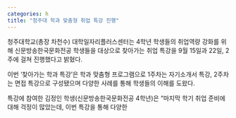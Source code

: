 ```yaml
---
categories: h
title: "청주대 학과 맞춤형 취업 특강 진행"
---
```







청주대학교(총장 차천수) 대학일자리플러스센터는 4학년 학생들의 취업역량 강화를 위해 신문방송한국문화전공 학생들을 대상으로 찾아가는 취업 특강을 9월 15일과 22일, 2주에 걸쳐 진행했다고 밝혔다.

이번 &lsquo;찾아가는 학과 특강&rsquo;은 학과 맞춤형 프로그램으로 1주차는 자기소개서 특강, 2주차는 면접 특강으로 구성됐으며 다양한 사례를 통해 학생들의 이해를 도왔다.

특강에 참여한 김정인 학생(신문방송한국문화전공 4학년)은 &ldquo;마지막 학기 취업 준비에 대해 걱정이 많았는데, 이번 특강을 통해 다양한